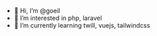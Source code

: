- 👋 Hi, I’m @goeil
- 👀 I’m interested in php, laravel
- 🌱 I’m currently learning twill, vuejs, tailwindcss

<!---
goeil/goeil is a ✨ special ✨ repository because its `README.md` (this file) appears on your GitHub profile.
You can click the Preview link to take a look at your changes.
--->
